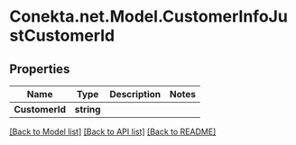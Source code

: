 # Conekta.net.Model.CustomerInfoJustCustomerId

## Properties

Name | Type | Description | Notes
------------ | ------------- | ------------- | -------------
**CustomerId** | **string** |  | 

[[Back to Model list]](../README.md#documentation-for-models) [[Back to API list]](../README.md#documentation-for-api-endpoints) [[Back to README]](../README.md)

